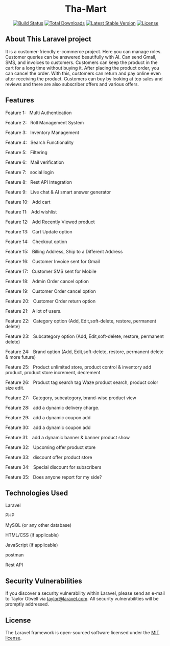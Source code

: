 <h1 align="center" width="400">Tha-Mart</h1>

<p align="center">
<a href="https://github.com/laravel/framework/actions"><img src="https://github.com/laravel/framework/workflows/tests/badge.svg" alt="Build Status"></a>
<a href="https://packagist.org/packages/laravel/framework"><img src="https://img.shields.io/packagist/dt/laravel/framework" alt="Total Downloads"></a>
<a href="https://packagist.org/packages/laravel/framework"><img src="https://img.shields.io/packagist/v/laravel/framework" alt="Latest Stable Version"></a>
<a href="https://packagist.org/packages/laravel/framework"><img src="https://img.shields.io/packagist/l/laravel/framework" alt="License"></a>
</p>

## About This Laravel project

It is a customer-friendly e-commerce project. Here you can manage roles. Customer queries can be answered beautifully with AI. Can send Gmail, SMS, and invoices to customers. Customers can keep the product in the cart for a long time without buying it. After placing the product order, you can cancel the order. With this, customers can return and pay online even after receiving the product. Customers can buy by looking at top sales and reviews and there are also subscriber offers and various offers.


## Features

<p>Feature 1: &nbsp; Multi Authentication</p>
<p>Feature 2: &nbsp; Roll Management System</p>
<p>Feature 3: &nbsp; Inventory Management</p>
<p>Feature 4: &nbsp; Search Functionality</p>
<p>Feature 5: &nbsp; Filtering</p>
<p>Feature 6: &nbsp; Mail verification</p>
<p>Feature 7: &nbsp; social login</p>
<p>Feature 8: &nbsp; Rest API Integration</p>
<p>Feature 9: &nbsp; Live chat & AI smart answer generator</p>
<p>Feature 10: &nbsp; Add cart</p>
<p>Feature 11: &nbsp; Add wishlist</p>
<p>Feature 12: &nbsp; Add Recently Viewed product</p>
<p>Feature 13: &nbsp; Cart Update option</p>
<p>Feature 14: &nbsp; Checkout option</p>
<p>Feature 15: &nbsp; Billing Address, Ship to a Different Address</p>
<p>Feature 16: &nbsp; Customer Invoice sent for Gmail</p>
<p>Feature 17: &nbsp; Customer SMS sent for Mobile</p>
<p>Feature 18: &nbsp; Admin Order cancel option</p>
<p>Feature 19: &nbsp; Customer Order cancel option</p>
<p>Feature 20: &nbsp; Customer Order return option</p>
<p>Feature 21: &nbsp; A lot of users.</p>
<p>Feature 22: &nbsp; Category option (Add, Edit,soft-delete, restore, permanent delete)</p>
<p>Feature 23: &nbsp; Subcategory option (Add, Edit,soft-delete, restore, permanent delete)</p>
<p>Feature 24: &nbsp; Brand option (Add, Edit,soft-delete, restore, permanent delete & more future)</p>
<p>Feature 25: &nbsp; Product unlimited store, product control & inventory add product, product store increment, decrement</p>
<p>Feature 26: &nbsp; Product tag search tag Waze product search, product color size edit.</p>
<p>Feature 27: &nbsp; Category, subcategory, brand-wise product view</p>
<p>Feature 28: &nbsp; add a dynamic delivery charge.
<p>Feature 29: &nbsp; add a dynamic coupon add</p>
<p>Feature 30: &nbsp; add a dynamic coupon add</p>
<p>Feature 31: &nbsp; add a dynamic banner & banner product show</p>
<p>Feature 32: &nbsp; Upcoming offer product store</p>
<p>Feature 33: &nbsp; discount offer product store</p>
<p>Feature 34: &nbsp; Special discount for subscribers</p>
<p>Feature 35: &nbsp; Does anyone report for my side?</p>

## Technologies Used

<p>Laravel</p>
<p>PHP</p>
<p>MySQL (or any other database)</p>
<p>HTML/CSS (if applicable)</p>
<p>JavaScript (if applicable)</p>
<p>postman</p>
<p>Rest API</p>

## Security Vulnerabilities

If you discover a security vulnerability within Laravel, please send an e-mail to Taylor Otwell via [taylor@laravel.com](mailto:taylor@laravel.com). All security vulnerabilities will be promptly addressed.

## License

The Laravel framework is open-sourced software licensed under the [MIT license](https://opensource.org/licenses/MIT).
